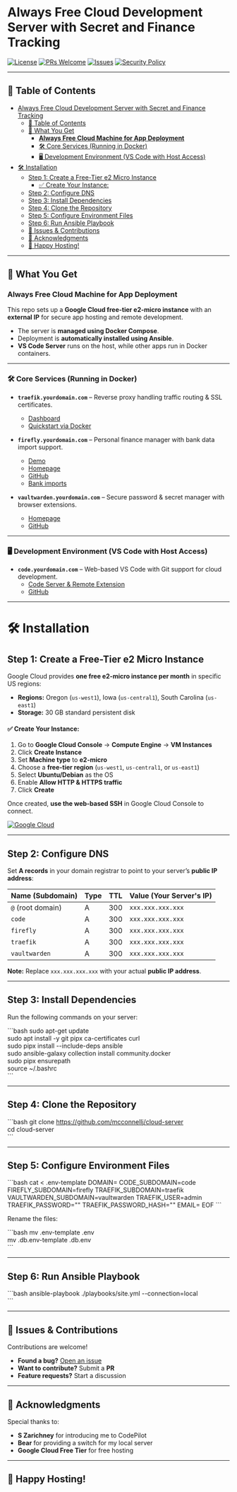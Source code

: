 # Always Free Cloud Development Server with Secret and Finance Tracking

[![License](https://img.shields.io/badge/license-MIT-blue)](https://github.com/mcconnellj/cloud-server/blob/main/LICENSE) 
[![PRs Welcome](https://img.shields.io/badge/PRs-welcome-brightgreen.svg)](https://github.com/mcconnellj/cloud-server/pulls) 
[![Issues](https://img.shields.io/github/issues/mcconnellj/cloud-server)](https://github.com/mcconnellj/cloud-server/issues) 
[![Security Policy](https://img.shields.io/badge/security-policy-red)](https://github.com/mcconnellj/cloud-server/security/policy)  

---

## 📌 Table of Contents  

- [Always Free Cloud Development Server with Secret and Finance Tracking](#always-free-cloud-development-server-with-secret-and-finance-tracking)
  - [📌 Table of Contents](#-table-of-contents)
  - [🚀 What You Get](#-what-you-get)
    - [**Always Free Cloud Machine for App Deployment**](#always-free-cloud-machine-for-app-deployment)
    - [🛠️ Core Services (Running in Docker)](#️-core-services-running-in-docker)
    - [🖥️ Development Environment (VS Code with Host Access)](#️-development-environment-vs-code-with-host-access)
- [🛠️ Installation](#️-installation)
  - [Step 1: Create a Free-Tier e2 Micro Instance](#step-1-create-a-free-tier-e2-micro-instance)
      - [✅ Create Your Instance:](#-create-your-instance)
  - [Step 2: Configure DNS](#step-2-configure-dns)
  - [Step 3: Install Dependencies](#step-3-install-dependencies)
  - [Step 4: Clone the Repository](#step-4-clone-the-repository)
  - [Step 5: Configure Environment Files](#step-5-configure-environment-files)
  - [Step 6: Run Ansible Playbook](#step-6-run-ansible-playbook)
  - [📝 Issues \& Contributions](#-issues--contributions)
  - [🙏 Acknowledgments](#-acknowledgments)
  - [🎉 Happy Hosting!](#-happy-hosting)

---

## 🚀 What You Get  

### **Always Free Cloud Machine for App Deployment**  

This repo sets up a **Google Cloud free-tier e2-micro instance** with an **external IP** for secure app hosting and remote development.  

- The server is **managed using Docker Compose**.  
- Deployment is **automatically installed using Ansible**.  
- **VS Code Server** runs on the host, while other apps run in Docker containers.

---

### 🛠️ Core Services (Running in Docker)  

- **`traefik.yourdomain.com`** – Reverse proxy handling traffic routing & SSL certificates.  
  - [Dashboard](https://doc.traefik.io/traefik/operations/dashboard/)  
  - [Quickstart via Docker](https://doc.traefik.io/traefik/getting-started/quick-start/)  

- **`firefly.yourdomain.com`** – Personal finance manager with bank data import support.  
  - [Demo](https://demo.firefly-iii.org/login)  
  - [Homepage](https://www.firefly-iii.org)  
  - [GitHub](https://github.com/firefly-iii/firefly-iii)  
  - [Bank imports](https://docs.firefly-iii.org/references/data-importer/third-party-tools/)  

- **`vaultwarden.yourdomain.com`** – Secure password & secret manager with browser extensions.  
  - [Homepage](https://www.vaultwarden.ca)  
  - [GitHub](https://github.com/dani-garcia/vaultwarden)  

---

### 🖥️ Development Environment (VS Code with Host Access)  

- **`code.yourdomain.com`** – Web-based VS Code with Git support for cloud development.  
  - [Code Server & Remote Extension](https://code.visualstudio.com/docs/remote/vscode-server)  
  - [GitHub](https://github.com/coder/code-server)  

---

# 🛠️ Installation  

## Step 1: Create a Free-Tier e2 Micro Instance  

Google Cloud provides **one free e2-micro instance per month** in specific US regions:  

- **Regions:** Oregon (`us-west1`), Iowa (`us-central1`), South Carolina (`us-east1`)  
- **Storage:** 30 GB standard persistent disk  

#### ✅ Create Your Instance:  

1. Go to **Google Cloud Console** → **Compute Engine** → **VM Instances**  
2. Click **Create Instance**  
3. Set **Machine type** to **e2-micro**  
4. Choose a **free-tier region** (`us-west1`, `us-central1`, or `us-east1`)  
5. Select **Ubuntu/Debian** as the OS  
6. Enable **Allow HTTP & HTTPS traffic**  
7. Click **Create**  

Once created, **use the web-based SSH** in Google Cloud Console to connect.  

[![Google Cloud](https://img.shields.io/badge/Google_Cloud-4285F4?style=for-the-badge&logo=google-cloud&logoColor=white)](https://cloud.google.com/compute/docs/instances/creating-instance-with-custom-machine-type)  

---

## Step 2: Configure DNS  

Set **A records** in your domain registrar to point to your server’s **public IP address**:  

| Name (Subdomain) | Type | TTL  | Value (Your Server's IP) |
|------------------|------|------|--------------------------|
| `@` (root domain) | A    | 300  | `xxx.xxx.xxx.xxx`        |
| `code`           | A    | 300  | `xxx.xxx.xxx.xxx`        |
| `firefly`        | A    | 300  | `xxx.xxx.xxx.xxx`        |
| `traefik`        | A    | 300  | `xxx.xxx.xxx.xxx`        |
| `vaultwarden`    | A    | 300  | `xxx.xxx.xxx.xxx`        |

**Note:** Replace `xxx.xxx.xxx.xxx` with your actual **public IP address**.  

---

## Step 3: Install Dependencies  

Run the following commands on your server:  

\`\`\`bash
sudo apt-get update  
sudo apt install -y git pipx ca-certificates curl  
sudo pipx install --include-deps ansible  
sudo ansible-galaxy collection install community.docker  
sudo pipx ensurepath  
source ~/.bashrc  
\`\`\`  

---

## Step 4: Clone the Repository  

\`\`\`bash
git clone https://github.com/mcconnellj/cloud-server  
cd cloud-server  
\`\`\`  

---

## Step 5: Configure Environment Files  

\`\`\`bash
cat <<EOF > .env-template
DOMAIN=
CODE_SUBDOMAIN=code
FIREFLY_SUBDOMAIN=firefly
TRAEFIK_SUBDOMAIN=traefik
VAULTWARDEN_SUBDOMAIN=vaultwarden
TRAEFIK_USER=admin
TRAEFIK_PASSWORD=""
TRAEFIK_PASSWORD_HASH=""
EMAIL=
EOF
\`\`\`  

Rename the files:  

\`\`\`bash
mv .env-template .env  
mv .db.env-template .db.env  
\`\`\`  

---

## Step 6: Run Ansible Playbook  

\`\`\`bash
ansible-playbook ./playbooks/site.yml --connection=local  
\`\`\`  

---

## 📝 Issues & Contributions  

Contributions are welcome!  

- **Found a bug?** [Open an issue](https://github.com/mcconnellj/cloud-server/issues)  
- **Want to contribute?** Submit a **PR**  
- **Feature requests?** Start a discussion  

---

## 🙏 Acknowledgments  

Special thanks to:  
- **S Zarichney** for introducing me to CodePilot  
- **Bear** for providing a switch for my local server  
- **Google Cloud Free Tier** for free hosting  

---

## 🎉 Happy Hosting!  
